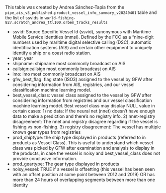 This table was created by Andrea Sánchez-Tapia from the `pipe_ais_v3_published.product_vessel_info_summary_v20240401` table and the list of ssvids in `world-fishing-827.scratch_andrea_ttl100.orben_tracks_results`

- ssvid: Source Specific Vessel Id (ssvid), synonymous with Maritime Mobile Service Identities (mmsi). Defined by the FCC as a “nine-digit numbers used by maritime digital selective calling (DSC), automatic identification systems (AIS) and certain other equipment to uniquely identify a ship or a coast radio station.
- year: year
- shipname: shipname most commonly broadcast on AIS
- callsign:callsign most commonly broadcast on AIS
- imo: imo most commonly broadcast on AIS
- gfw_best_flag: flag state (ISO3) assigned to the vessel by GFW after considering information from AIS, registries, and our vessel classification machine learning model.
- best_vessel_class: vessel class assigned to the vessel by GFW after considering information from registries and our vessel classification machine learning model. Best vessel class may display NULL value in certain cases: 1) no data: If the neural net (nnet) doesn’t have enough data to make a prediction and there’s no registry info. 2) nnet-registry disagreement: The nnet and registry disagree regarding if the vessel is fishing vs non-fishing. 3) registry disagreement: The vessel has multiple known gear types from registries
- prod_shiptype: the ship type displayed in products (referred to in products as Vessel Class). This is useful to understand which vessel class was picked by GFW after examination and analysis to display in the products, in case the vessel is noisy and best_vessel_class does not provide conclusive information. 
- prod_geartype: The gear type displayed in products
- noisy_vessel: TRUE if a vessel is offsetting (this vessel has been seen with an offset position at some point between 2012 and 2019) OR has more than 24 hours of overlapping segments between more than one identity


